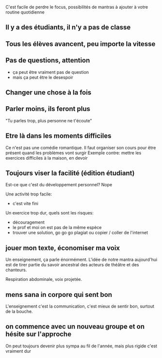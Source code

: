 C'est facile de perdre le focus, possibilités de mantras à ajouter à votre routine quotidienne

## Il y a des étudiants, il n'y a pas de classe

## Tous les élèves avancent, peu importe la vitesse

## Pas de questions, attention
- ça peut être vraiment pas de question
- mais ça peut être le desespoir

## Changer une chose à la fois

## Parler moins, ils feront plus

"Tu parles trop, plus personne ne t'écoute"

## Etre là dans les moments difficiles
Ce n'est pas une comédie romantique.
Il faut organiser son cours pour être présent quand les problèmes vont surgir
Exemple contre: mettre les exercices difficiles à la maison, en devoir

## Toujours viser la facilité (édition étudiant)
Est-ce que c'est du développement personnel? Nope

Une activité trop facile:
- c'est vite fini

Un exercice trop dur, quels sont les risques:
- découragement
- le prof et moi on est pas de la même espèce
- trouver une solution, go go go plagiat ou copier / coller de l'internet

## jouer mon texte, économiser ma voix

Un enseignement, ça parle énormément. L'idée de notre mantra aujourd'hui est de
tirer partie du savoir ancestral des acteurs de théâtre et des chanteurs.

Respiration abdominale, voix projetée.

## mens sana in corpore qui sent bon
L'enseignement c'est la communication, c'est mieux de sentir bon, surtout de la bouche.

## on commence avec un nouveau groupe et on hésite sur l'approche

On peut toujours devenir plus sympa au fil de l'année, mais plus rigide c'est vraiment dur